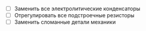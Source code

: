 - [ ] Заменить все электролитические конденсаторы
- [ ] Отрегулировать все подстроечные резисторы
- [ ] Заменить сломанные детали механики